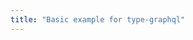 ```yaml
---
title: "Basic example for type-graphql"
---
```


<!-- This is a Placeholder, feel free to add a guide -->
